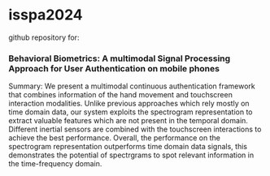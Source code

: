 # isspa2024
github repository for:
### Behavioral Biometrics: A multimodal Signal Processing Approach for User Authentication on mobile phones
Summary:
We present a multimodal continuous authentication framework that combines information of the hand movement and touchscreen interaction modalities. Unlike previous approaches which rely mostly on time domain data, our system exploits the spectrogram representation to extract valuable features which are not present in the temporal domain. Different inertial sensors are combined with the touchscreen interactions to achieve the best performance. Overall, the performance on the spectrogram representation outperforms time domain data signals, this demonstrates the potential of spectrgrams to spot relevant information in the time-frequency domain. 

